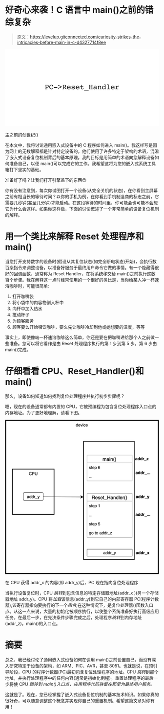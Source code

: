 # 好奇心来袭！C 语言中 main()之前的错综复杂

> 原文：<https://levelup.gitconnected.com/curiosity-strikes-the-intricacies-before-main-in-c-d4327714f8ee>

![](img/14b73c26402e19c6d3677f37137347ed.png)

主之前的创世纪()

在本文中，我将讨论通用嵌入式设备中的 C 程序如何进入 main()。我这样写是因为网上的无数解释都是针对特定设备的。他们使用了许多特定于架构的术语，混淆了嵌入式设备复位机制背后的基本原理。我的目标是用简单的术语向您解释设备如何准备自己，以便 main()可以完成它的工作。我希望这将为您的嵌入式系统工具箱打下坚实的基础。

准备好了吗？让我们打开引擎盖下的东西😉

你有没有注意到，每次你试图打开一个设备(从完全关机的状态)，在你看到主屏幕之前有相当长的等待时间？以你的手机为例，在你看到手机制造商的标志之前，它需要几秒钟(甚至几分钟)才能启动。在这段等待的时间里，你可能会也可能不会想它为什么会这样。如果你这样做，下面的讨论概述了一个非常简单的设备复位机制的解释。

# 用一个类比来解释 Reset 处理程序和 main()

当您打开支持数字的设备时(假设从其复位状态(如完全断电状态)开始)，会执行数百条指令来调整设备，以准备好服务于最终用户命令它做的事情。有一个隐藏得很好的回调函数，通常称为 Reset Handler，在将系统移交给 main()之前执行这数百个步骤。我在解释这一点时经常使用的一个很好的类比是，当你给某人冲一杯速溶咖啡时，可能很简单:

1.  打开咖啡袋
2.  将小袋中的内容物倒入杯中
3.  向杯中加入热水
4.  搅动杯子
5.  为顾客服务
6.  顾客要么开始啜饮咖啡，要么先让咖啡冷却到他或她想要的温度，等等

事实上，即使像端一杯速溶咖啡这么简单，你还是要在把咖啡递给那个人之前做一些准备。您可以将它看作是由 Reset 处理程序执行的第 1 步到第 5 步，第 6 步由 main()完成。

# 仔细看看 CPU、Reset_Handler()和 main()

那么，设备如何知道如何找到复位处理程序并执行初步步骤呢？

嗯，现在的设备通常都有内置的 CPU，它被预编程为包含复位处理程序入口点的内存地址。为了更好地理解，请看下图。

![](img/f99f5f95271595b1e1aa588b647c9162.png)

在 CPU 获得 addr_x 的内容(即 addr_y)后，PC 现在指向复位处理程序

当执行设备复位时，CPU *跳转*到包含信息的特定存储器地址(addr_x )(另一个存储器地址 addr_y)。CPU 将*加载*该信息(addr_y)到它自己的内部寄存器 PC(程序计数器),该寄存器指向要执行的下一个*指令*,在这种情况下，是复位处理器()函数入口点。从这一点来说，大量的初始化被顺序执行，以使整个系统准备好执行高级应用任务。在最后一步，在先决条件步骤完成之后，处理程序*跳转*到内存地址(addr_z)，main()的入口点。

# 摘要

总之，我已经讨论了通用嵌入式设备如何在调用 main()之前设置自己，而没有深入研究特定于设备的架构，如 ARM、PIC、AVR，甚至 8051。也就是说，在预引导阶段，CPU 的程序计数器(PC)最初包含复位处理程序的地址。CPU *跳转*到那个地址，并执行处理程序中的任何内容(通常是初始化例程)。重置处理程序的最后一步将使 CPU *跳转到 main()入口点，应用程序代码驻留在那里为最终用户服务。*

这就是了。现在，您已经掌握了嵌入式设备复位机制的基本技术知识。如果你真的很好奇，可以随意调整这个概念并实现你自己的重置机制。希望这篇文章对你有用！